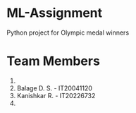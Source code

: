 # ML-Assignment
Python project for Olympic medal winners
 
# Team Members

01. 
02. Balage D. S.  -  IT20041120
03. Kanishkar R.  -  IT20226732
04. 
